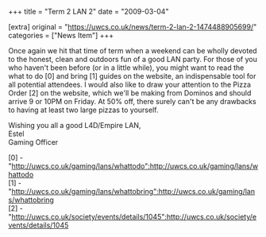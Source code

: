 +++
title = "Term 2 LAN 2"
date = "2009-03-04"

[extra]
original = "https://uwcs.co.uk/news/term-2-lan-2-1474488905699/"    
categories = ["News Item"]
+++

Once again we hit that time of term when a weekend can be wholly devoted to the honest, clean and outdoors fun of a good LAN party. For those of you who haven't been before (or in a little while), you might want to read the what to do \[0\] and bring \[1\] guides on the website, an indispensable tool for all potential attendees. I would also like to draw your attention to the Pizza Order \[2\] on the website, which we'll be making from Dominos and should arrive 9 or 10PM on Friday. At 50% off, there surely can't be any drawbacks to having at least two large pizzas to yourself.

Wishing you all a good L4D/Empire LAN,  
Estel  
Gaming Officer

\[0\] - "http://uwcs.co.uk/gaming/lans/whattodo":http://uwcs.co.uk/gaming/lans/whattodo  
\[1\] - "http://uwcs.co.uk/gaming/lans/whattobring":http://uwcs.co.uk/gaming/lans/whattobring  
\[2\] - "http://uwcs.co.uk/society/events/details/1045":http://uwcs.co.uk/society/events/details/1045


